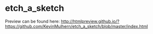 # etch_a_sketch

Preview can be found here: http://htmlpreview.github.io/?https://github.com/KevinMulhern/etch_a_sketch/blob/master/index.html
